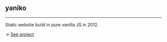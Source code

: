 ## yaniko

<hr>

Static website build in pure vanilla JS in 2012.

-> [See project](https://yaniko.herokuapp.com/index.html#Contact)
